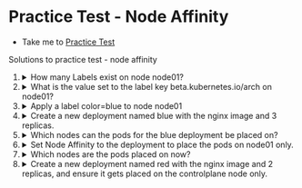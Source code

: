 # Practice Test - Node Affinity
  - Take me to [Practice Test](https://kodekloud.com/topic/practice-test-node-affinity-2/)

Solutions to practice test - node affinity

1.  <details>
    <summary>How many Labels exist on node node01?</summary>

    ```
    kubectl describe node node01
    ```

    Look under `Labels` section

    --- OR ---

    ```
    kubectl get node node01 --show-labels
    ```

    </details>

1.  <details>
    <summary>What is the value set to the label key beta.kubernetes.io/arch on node01?</summary>

    From the output of Q1, find the answer there.
    </details>

1.  <details>
    <summary>Apply a label color=blue to node node01</summary>

    ```
    kubectl label node node01 color=blue
    ```
    </details>

1.  <details>
    <summary>Create a new deployment named blue with the nginx image and 3 replicas.</summary>

    ```
    kubectl create deployment blue --image=nginx --replicas=3
    ```
    </details>

1.  <details>
    <summary>Which nodes can the pods for the blue deployment be placed on?</summary>


    Check if master and node01 have any taints on them that will prevent the pods to be scheduled on them. If there are no taints, the pods can be scheduled on either node.

    ```
    kubectl describe nodes controlplane | grep -i taints
    kubectl describe nodes node01 | grep -i taints
    ```
    </details>

1.  <details>
    <summary>Set Node Affinity to the deployment to place the pods on node01 only.</summary>
    Now we edit in place the deployment we created earlier. Remember that we labelled `node01` with `color=blue`? Now we are going to create an affinity to that label, which will "attract" the pods of the deployment to it.

    1.
        ```
        $ kubectl edit deployment blue
        ```
    1. Add the YAML below under the template.spec section, i.e. at the same level as `containers` as it is a POD setting. The affinity will be considered only during scheduling stage, however this edit will cause the deployment to roll out again.

      ```yaml
        affinity:
          nodeAffinity:
            requiredDuringSchedulingIgnoredDuringExecution:
              nodeSelectorTerms:
              - matchExpressions:
                - key: color
                  operator: In
                  values:
                  - blue
      ```
    </details>

1. <details>
    <summary>Which nodes are the pods placed on now?</summary>

    ```
    $ kubectl get pods -o wide
    ```
    </details>

1.  <details>
    <summary>Create a new deployment named red with the nginx image and 2 replicas, and ensure it gets placed on the controlplane node only.</summary>

    1. Create a YAML template for the deploymemt

        ```
        kubectl create deployment red --image nginx --replicas 2 --dry-run=client -o yaml > red.yaml
        ```
    1. Edit the file
        ```
        vi red.yaml
        ```
    1.  Add the toleration using the label stated in the question, and placing it as before for the `blue` deployment
      ```yaml
        affinity:
          nodeAffinity:
            requiredDuringSchedulingIgnoredDuringExecution:
              nodeSelectorTerms:
              - matchExpressions:
                - key: node-role.kubernetes.io/control-plane
                  operator: Exists
      ```
      After pasting affinity: and lines below it they require shifting to the right. For that press "Shift + ." to make items jump to right.
      
    1. Save, exit and create the deployment
      ```
      kubectl create -f red.yaml
      ```
    1. Check the result
      ```
      $ kubectl get pods -o wide
      ```
    </details>




